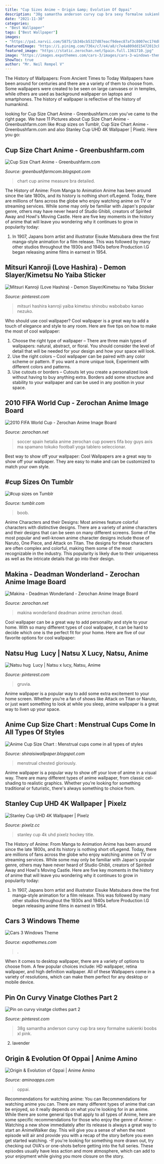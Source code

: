 ```yaml
---
title: "Cup Sizes Anime ~ Origin &amp; Evolution Of Oppai"
description: "38g samantha anderson curvy cup bra sexy formalne sukienki boobs xl pink"
date: "2021-11-30"
categories:
- "Best Wallpaper"
tags: ["Best Wallpaper"]
images:
- "https://pa1.narvii.com/5875/1b34bcb5327d87eacf9deec87af3c8007ec174db_hq.gif"
featuredImage: "https://i.pinimg.com/736x/c7/e4/a8/c7e4a809dd15472013cb596e1af4eb67--friends.jpg"
featured_image: "https://static.zerochan.net/Spain.full.1361710.jpg"
image: "https://images.expothemes.com/cars-3/images/cars-3-windows-theme-3-medium.jpg"
ShowToc: true
author: "Mr. Neil Rempel V"
---
```



The History of Wallpapers: From Ancient Times to Today
Wallpapers have been around for centuries and there are a variety of them to choose from. Some wallpapers were created to be seen on large canvases or in temples, while others are used as background wallpaper on laptops and smartphones. The history of wallpaper is reflective of the history of humankind.

	

		
looking for Cup Size Chart Anime - Greenbushfarm.com you've came to the right page. We have 11 Pictures about Cup Size Chart Anime - Greenbushfarm.com like #cup sizes on Tumblr, Cup Size Chart Anime - Greenbushfarm.com and also Stanley Cup UHD 4K Wallpaper | Pixelz. Here you go:
		
    
## Cup Size Chart Anime - Greenbushfarm.com

<img loading=lazy src="https://pm1.narvii.com/7238/118adf542808e8da9519d1858610a224144eb0d2r1-986-1064v2_00.jpg" onerror="this.onerror=null;this.src='https://tse2.mm.bing.net/th?id=OIP.koTKHcmIvK9c1aLvlWKD2QAAAA&amp;pid=15.1';" alt="Cup Size Chart Anime - Greenbushfarm.com">

_Source: greenbushfarmcom.blogspot.com_

>chart cup anime measure bra detailed. 

	

The History of Anime: From Manga to Animation
Anime has been around since the late 1800s, and its history is nothing short ofLegend. Today, there are millions of fans across the globe who enjoy watching anime on TV or streaming services. While some may only be familiar with Japan's popular genre, others may have never heard of Studio Ghibli, creators of Spirited Away and Howl's Moving Castle. Here are five key moments in the history of anime that will leave you wondering why it continues to grow in popularity today:
1) In 1907, Japans born artist and illustrator Eisuke Matsubara drew the first manga-style animation for a film release. This was followed by many other studios throughout the 1930s and 1940s before Production I.G began releasing anime films in earnest in 1954.

    
## Mitsuri Kanroji (Love Hashira) - Demon Slayer/Kimetsu No Yaiba Sticker

<img loading=lazy src="https://i.pinimg.com/736x/d7/98/f6/d798f6e8843132fbb7bd4d7cfb785836.jpg" onerror="this.onerror=null;this.src='https://tse3.mm.bing.net/th?id=OIP.fRIFJm0nQxugnXfHnh0VbgHaHa&amp;pid=15.1';" alt="Mitsuri Kanroji (Love Hashira) - Demon Slayer/Kimetsu no Yaiba Sticker">

_Source: pinterest.com_

>mitsuri hashira kanroji yaiba kimetsu shinobu wabobabo kanao nezuko. 

	

Who should use cool wallpaper?
Cool wallpaper is a great way to add a touch of elegance and style to any room. Here are five tips on how to make the most of cool wallpaper: 
1) Choose the right type of wallpaper – There are three main types of wallpapers: natural, abstract, or floral. You should consider the level of detail that will be needed for your design and how your space will look. 
2) Use the right colors – Cool wallpaper can be paired with any color scheme or pattern. If you want a more unique look, Experiment with different colors and patterns. 
3) Use cutouts or borders – Cutouts let you create a personalized look without having to buy anything extra. Borders add some structure and stability to your wallpaper and can be used in any position in your space.

    
## 2010 FIFA World Cup - Zerochan Anime Image Board

<img loading=lazy src="https://static.zerochan.net/Spain.full.1361710.jpg" onerror="this.onerror=null;this.src='https://tse3.mm.bing.net/th?id=OIP.MJmatBW3ZPzVAvmyBhsIaQHaLH&amp;pid=15.1';" alt="2010 FIFA World Cup - Zerochan Anime Image Board">

_Source: zerochan.net_

>soccer spain hetalia anime zerochan cup powers fifa boy guys axis ma spamano tokuko football yoga tablero seleccionar. 

	

Best way to show off your wallpaper:
Cool Wallpapers are a great way to show off your wallpaper. They are easy to make and can be customized to match your own style.

    
## #cup Sizes On Tumblr

<img loading=lazy src="https://64.media.tumblr.com/74a14e2d8446ac8d814e1b9ec9344edf/tumblr_poem3bZ8Ac1t4vdmc_540.png" onerror="this.onerror=null;this.src='https://tse4.mm.bing.net/th?id=OIP.0H4nmX2mECeWdmkaagcUXwHaDX&amp;pid=15.1';" alt="#cup sizes on Tumblr">

_Source: tumblr.com_

>boob. 

	

Anime Characters and their Designs: Most animes feature colorful characters with distinctive designs.
There are a variety of anime characters and their designs that can be seen on many different screens. Some of the most popular and well-known anime character designs include those of Naruto, One Piece, and Attack on Titan. The designs for these characters are often complex and colorful, making them some of the most recognizable in the industry. This popularity is likely due to their uniqueness as well as the intricate details that go into their design.

    
## Makina - Deadman Wonderland - Zerochan Anime Image Board

<img loading=lazy src="https://static.zerochan.net/Makina.full.526806.jpg" onerror="this.onerror=null;this.src='https://tse3.mm.bing.net/th?id=OIP.mzz7ElpKjHW7HU9Tsd63bgHaEK&amp;pid=15.1';" alt="Makina - Deadman Wonderland - Zerochan Anime Image Board">

_Source: zerochan.net_

>makina wonderland deadman anime zerochan dead. 

	

Cool wallpaper can be a great way to add personality and style to your home. With so many different types of cool wallpaper, it can be hard to decide which one is the perfect fit for your home. Here are five of our favorite options for cool wallpaper: 

    
## Natsu Hug ️ Lucy | Natsu X Lucy, Natsu, Anime

<img loading=lazy src="https://i.pinimg.com/736x/78/85/90/788590774277ea65729fc77a81c09111--fairy-tail.jpg" onerror="this.onerror=null;this.src='https://tse3.mm.bing.net/th?id=OIP.MJV7NEfR1BF4peEahVd2UQHaHG&amp;pid=15.1';" alt="Natsu hug ️ Lucy | Natsu x lucy, Natsu, Anime">

_Source: pinterest.com_

>gruvia. 

	

Anime wallpaper is a popular way to add some extra excitement to your home screen. Whether you’re a fan of shows like Attack on Titan or Naruto, or just want something to look at while you sleep, anime wallpaper is a great way to liven up your space.

    
## Anime Cup Size Chart : Menstrual Cups Come In All Types Of Styles

<img loading=lazy src="https://image.myanimelist.net/ui/5LYzTBVoS196gvYvw3zjwDEmUeYLCF1ezpQouHp8R6k" onerror="this.onerror=null;this.src='https://tse1.mm.bing.net/th?id=OIP.mWXzR0y7fC9xrGqH1O4Y1wHaEK&amp;pid=15.1';" alt="Anime Cup Size Chart : Menstrual cups come in all types of styles">

_Source: shiraisiwallpaper.blogspot.com_

>menstrual chested gloriously. 

	

Anime wallpaper is a popular way to show off your love of anime in a visual way. There are many different types of anime wallpaper, from classic cel-shading to realistic graphics. Whether you're looking for something traditional or futuristic, there's always something to choice from.

    
## Stanley Cup UHD 4K Wallpaper | Pixelz

<img loading=lazy src="https://pixelz.cc/wp-content/uploads/2018/06/stanley-cup-uhd-4k-wallpaper.jpg" onerror="this.onerror=null;this.src='https://tse1.mm.bing.net/th?id=OIP.pNDbxC9e8Kbw8fXprxK4zAHaEK&amp;pid=15.1';" alt="Stanley Cup UHD 4K Wallpaper | Pixelz">

_Source: pixelz.cc_

>stanley cup 4k uhd pixelz hockey title. 

	

The History of Anime: From Manga to Animation
Anime has been around since the late 1800s, and its history is nothing short ofLegend. Today, there are millions of fans across the globe who enjoy watching anime on TV or streaming services. While some may only be familiar with Japan's popular genre, others may have never heard of Studio Ghibli, creators of Spirited Away and Howl's Moving Castle. Here are five key moments in the history of anime that will leave you wondering why it continues to grow in popularity today:
1) In 1907, Japans born artist and illustrator Eisuke Matsubara drew the first manga-style animation for a film release. This was followed by many other studios throughout the 1930s and 1940s before Production I.G began releasing anime films in earnest in 1954.

    
## Cars 3 Windows Theme

<img loading=lazy src="https://images.expothemes.com/cars-3/images/cars-3-windows-theme-3-medium.jpg" onerror="this.onerror=null;this.src='https://tse2.mm.bing.net/th?id=OIP.YP6hTuXyha-vAjj7P33aLQHaEK&amp;pid=15.1';" alt="Cars 3 Windows Theme">

_Source: expothemes.com_

>. 

	

When it comes to desktop wallpaper, there are a variety of options to choose from. A few popular choices include: HD wallpaper, retina wallpaper, and high definition wallpaper. All of these Wallpapers come in a variety of resolutions, which can make them perfect for any desktop or mobile device. 

    
## Pin On Curvy Vinatge Clothes Part 2

<img loading=lazy src="https://i.pinimg.com/736x/c7/e4/a8/c7e4a809dd15472013cb596e1af4eb67--friends.jpg" onerror="this.onerror=null;this.src='https://tse2.mm.bing.net/th?id=OIP.63FANR5wxe4MhFXrZVKw7QHaLH&amp;pid=15.1';" alt="Pin on curvy vinatge clothes part 2">

_Source: pinterest.com_

>38g samantha anderson curvy cup bra sexy formalne sukienki boobs xl pink. 

	

2. lavender 

    
## Origin &amp; Evolution Of Oppai | Anime Amino

<img loading=lazy src="https://pa1.narvii.com/5875/1b34bcb5327d87eacf9deec87af3c8007ec174db_hq.gif" onerror="this.onerror=null;this.src='https://tse2.mm.bing.net/th?id=OIP.pyAfIR6lFc4xozv5ADBYKwHaI8&amp;pid=15.1';" alt="Origin &amp; Evolution of Oppai | Anime Amino">

_Source: aminoapps.com_

>oppai. 

	

Recommendations for watching anime: You can
Recommendations for watching anime you can. There are many different types of anime that can be enjoyed, so it really depends on what you're looking for in an anime. While there are some general tips that apply to all types of Anime, here are some specific recommendations for those who enjoy the genre of Anime: 
-Watching a new show immediately after its release is always a great way to start an AnimeWalker day. This will give you a sense of when the next episode will air and provide you with a recap of the story before you even get started watching. 
-If you're looking for something more drawn out, try checking out OVA's or one-shots before getting into the full series. These episodes usually have less action and more atmosphere, which can add to your enjoyment while giving you more closure on the story.

